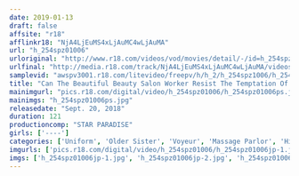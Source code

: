 ```yaml
---
date: 2019-01-13
draft: false
affsite: "r18"
afflinkr18: "NjA4LjEuMS4xLjAuMC4wLjAuMA"
url: "h_254spz01006"
urloriginal: "http://www.r18.com/videos/vod/movies/detail/-/id=h_254spz01006"
urlfinal: "http://media.r18.com/track/NjA4LjEuMS4xLjAuMC4wLjAuMA/videos/vod/movies/detail/-/id=h_254spz01006"
samplevid: "awspv3001.r18.com/litevideo/freepv/h/h_2/h_254spz1006/h_254spz1006_dmb_w.mp4"
title: "Can The Beautiful Beauty Salon Worker Resist The Temptation Of A Rock Hard Cock!?"
mainimgurl: "pics.r18.com/digital/video/h_254spz01006/h_254spz01006ps.jpg"
mainimgs: "h_254spz01006ps.jpg"
releasedate: "Sept. 20, 2018"
duration: 121
productioncomp: "STAR PARADISE"
girls: ['----']
categories: ['Uniform', 'Older Sister', 'Voyeur', 'Massage Parlor', 'Hi-Def']
imgurls: ['pics.r18.com/digital/video/h_254spz01006/h_254spz01006jp-1.jpg', 'pics.r18.com/digital/video/h_254spz01006/h_254spz01006jp-2.jpg', 'pics.r18.com/digital/video/h_254spz01006/h_254spz01006jp-3.jpg', 'pics.r18.com/digital/video/h_254spz01006/h_254spz01006jp-4.jpg', 'pics.r18.com/digital/video/h_254spz01006/h_254spz01006jp-5.jpg', 'pics.r18.com/digital/video/h_254spz01006/h_254spz01006jp-6.jpg', 'pics.r18.com/digital/video/h_254spz01006/h_254spz01006jp-7.jpg', 'pics.r18.com/digital/video/h_254spz01006/h_254spz01006jp-8.jpg', 'pics.r18.com/digital/video/h_254spz01006/h_254spz01006jp-9.jpg', 'pics.r18.com/digital/video/h_254spz01006/h_254spz01006jp-10.jpg', 'pics.r18.com/digital/video/h_254spz01006/h_254spz01006jp-11.jpg', 'pics.r18.com/digital/video/h_254spz01006/h_254spz01006jp-12.jpg', 'pics.r18.com/digital/video/h_254spz01006/h_254spz01006jp-13.jpg', 'pics.r18.com/digital/video/h_254spz01006/h_254spz01006jp-14.jpg', 'pics.r18.com/digital/video/h_254spz01006/h_254spz01006jp-15.jpg', 'pics.r18.com/digital/video/h_254spz01006/h_254spz01006jp-16.jpg', 'pics.r18.com/digital/video/h_254spz01006/h_254spz01006jp-17.jpg', 'pics.r18.com/digital/video/h_254spz01006/h_254spz01006jp-18.jpg', 'pics.r18.com/digital/video/h_254spz01006/h_254spz01006jp-19.jpg', 'pics.r18.com/digital/video/h_254spz01006/h_254spz01006jp-20.jpg']
imgs: ['h_254spz01006jp-1.jpg', 'h_254spz01006jp-2.jpg', 'h_254spz01006jp-3.jpg', 'h_254spz01006jp-4.jpg', 'h_254spz01006jp-5.jpg', 'h_254spz01006jp-6.jpg', 'h_254spz01006jp-7.jpg', 'h_254spz01006jp-8.jpg', 'h_254spz01006jp-9.jpg', 'h_254spz01006jp-10.jpg', 'h_254spz01006jp-11.jpg', 'h_254spz01006jp-12.jpg', 'h_254spz01006jp-13.jpg', 'h_254spz01006jp-14.jpg', 'h_254spz01006jp-15.jpg', 'h_254spz01006jp-16.jpg', 'h_254spz01006jp-17.jpg', 'h_254spz01006jp-18.jpg', 'h_254spz01006jp-19.jpg', 'h_254spz01006jp-20.jpg']
---
```

